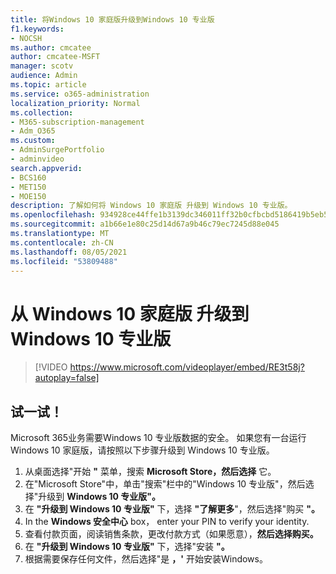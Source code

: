 ```yaml
---
title: 将Windows 10 家庭版升级到Windows 10 专业版
f1.keywords:
- NOCSH
ms.author: cmcatee
author: cmcatee-MSFT
manager: scotv
audience: Admin
ms.topic: article
ms.service: o365-administration
localization_priority: Normal
ms.collection:
- M365-subscription-management
- Adm_O365
ms.custom:
- AdminSurgePortfolio
- adminvideo
search.appverid:
- BCS160
- MET150
- MOE150
description: 了解如何将 Windows 10 家庭版 升级到 Windows 10 专业版。
ms.openlocfilehash: 934928ce44ffe1b3139dc346011ff32b0cfbcbd5186419b5eb531cbb348d9285
ms.sourcegitcommit: a1b66e1e80c25d14d67a9b46c79ec7245d88e045
ms.translationtype: MT
ms.contentlocale: zh-CN
ms.lasthandoff: 08/05/2021
ms.locfileid: "53809488"
---
```

# <a name="upgrade-from-windows-10-home-to-windows-10-pro"></a>从 Windows 10 家庭版 升级到 Windows 10 专业版

> [!VIDEO https://www.microsoft.com/videoplayer/embed/RE3t58j?autoplay=false]

## <a name="try-it"></a>试一试！

Microsoft 365业务需要Windows 10 专业版数据的安全。 如果您有一台运行 Windows 10 家庭版，请按照以下步骤升级到 Windows 10 专业版。

1. 从桌面选择"开始 **"** 菜单，搜索 **Microsoft Store，然后选择** 它。
2. 在"Microsoft Store"中，单击"搜索"栏中的"Windows 10 专业版"，然后选择"升级到 **Windows 10 专业版"。** 
3. 在 **"升级到 Windows 10 专业版"** 下，选择 **"了解更多**"，然后选择"购买 **"。**
4. In the **Windows 安全中心** box， enter your PIN to verify your identity.
5. 查看付款页面，阅读销售条款，更改付款方式（如果愿意），**然后选择购买。**
6. 在 **"升级到 Windows 10 专业版"** 下，选择"安装 **"。**
7. 根据需要保存任何文件，然后选择"是 **，&#39;** 开始安装Windows。